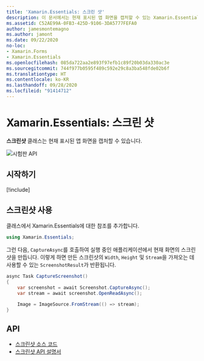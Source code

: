 ```yaml
---
title: 'Xamarin.Essentials: 스크린 샷'
description: 이 문서에서는 현재 표시된 앱 화면을 캡처할 수 있는 Xamarin.Essentials의 스크린샷 클래스에 대해 설명합니다.
ms.assetid: C52AE99A-0FB3-425D-9106-3DA5777FEFA0
author: jamesmontemagno
ms.author: jamont
ms.date: 09/22/2020
no-loc:
- Xamarin.Forms
- Xamarin.Essentials
ms.openlocfilehash: 085da722aa2e893f97efb1c89f20b03da330ac3e
ms.sourcegitcommit: 744f977b0595f489c592e29c8a3ba548fde02b6f
ms.translationtype: HT
ms.contentlocale: ko-KR
ms.lasthandoff: 09/28/2020
ms.locfileid: "91414712"
---
```

# <a name="no-locxamarinessentials-screenshot"></a>Xamarin.Essentials: 스크린 샷

**스크린샷** 클래스는 현재 표시된 앱 화면을 캡처할 수 있습니다.

![시험판 API](~/media/shared/preview.png)


## <a name="get-started"></a>시작하기

[!include[](~/essentials/includes/get-started.md)]

## <a name="using-screenshot"></a>스크린샷 사용

클래스에서 Xamarin.Essentials에 대한 참조를 추가합니다.

```csharp
using Xamarin.Essentials;
```

그런 다음, `CaptureAsync`를 호출하여 실행 중인 애플리케이션에서 현재 화면의 스크린샷을 만듭니다. 이렇게 하면 만든 스크린샷의 `Width`, `Height` 및 `Stream`을 가져오는 데 사용할 수 있는 `ScreenshotResult`가 반환됩니다.


```csharp
async Task CaptureScreenshot()
{
    var screenshot = await Screenshot.CaptureAsync();
    var stream = await screenshot.OpenReadAsync();

    Image = ImageSource.FromStream(() => stream);
}
```


## <a name="api"></a>API

- [스크린샷 소스 코드](https://github.com/xamarin/Essentials/tree/main/Xamarin.Essentials/Screenshot)
- [스크린샷 API 설명서](xref:Xamarin.Essentials.Screenshot)
